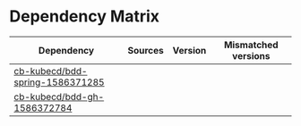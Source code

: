 # Dependency Matrix

Dependency | Sources | Version | Mismatched versions
---------- | ------- | ------- | -------------------
[cb-kubecd/bdd-spring-1586371285](https://github.com/cb-kubecd/bdd-spring-1586371285.git) |  | []() | 
[cb-kubecd/bdd-gh-1586372784](https://github.com/cb-kubecd/bdd-gh-1586372784.git) |  | []() | 
